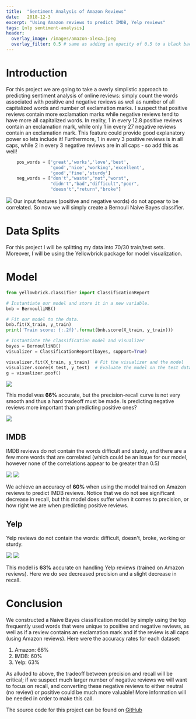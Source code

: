 ```yaml
---
title:  "Sentiment Analysis of Amazon Reviews"
date:   2018-12-3
excerpt: "Using Amazon reviews to predict IMDB, Yelp reviews"
tags: [nlp sentiment-analysis]
header:
  overlay_image: /images/amazon-alexa.jpeg
  overlay_filter: 0.5 # same as adding an opacity of 0.5 to a black background
---
```


# Introduction

For this project we are going to take a overly simplistic approach to predicting sentiment analysis of online reviews: simply count the words associated with positive and negative reviews as well as number of all capitalized words and number of exclamation marks. I suspect that positive reviews contain more exclamation marks while negative reviews tend to have more all capitalized words. In reality, 1 in every 12.8 positive reviews contain an exclamation mark, while only 1 in every 27 negative reviews contain an exclamation mark. This feature could provide good explanatory power so lets include it!
Furthermore, 1 in every 3 positive reviews is in all caps, while 2 in every 3 negative reviews are in all caps - so add this as well!


``` python
	pos_words = ['great','works','love','best',
	             'good','nice','working','excellent',
	             'good','fine','sturdy']
	neg_words = ["don't","waste","not","worst",
	             "didn't","bad","difficult","poor",
	             "doesn't","return","broke"]
```

<img src="{{site.baseurl}}/images/posts/3-sentiment-correlation-heatmap.png">
Our input features (positive and negative words) do not appear to be correlated. So now we will simply create a Bernouli Naive Bayes classifier.


# Data Splits

For this project I will be splitting my data into 70/30 train/test sets. Moreover, I will be using the Yellowbrick package for model visualization.


# Model

``` python
from yellowbrick.classifier import ClassificationReport

# Instantiate our model and store it in a new variable.
bnb = BernoulliNB()

# Fit our model to the data.
bnb.fit(X_train, y_train)
print('Train score: {:.2f}'.format(bnb.score(X_train, y_train)))

# Instantiate the classification model and visualizer
bayes = BernoulliNB()
visualizer = ClassificationReport(bayes, support=True)

visualizer.fit(X_train, y_train)  # Fit the visualizer and the model
visualizer.score(X_test, y_test)  # Evaluate the model on the test data
g = visualizer.poof() 
```
<img src="{{site.baseurl}}/images/posts/3-sentiment-model-accuracy-report.png">

This model was **66%** accurate, but the precision-recall curve is not very smooth and thus a hard tradeoff must be made. Is predicting negative reviews more important than predicting positive ones?

<img src="{{site.baseurl}}/images/posts/3-sentiment-model-precision-recall.png">


## IMDB

IMDB reviews do not contain the words difficult and sturdy, and there are a few more words that are correlated (which could be an issue for our model, however none of the correlations appear to be greater than 0.5)

<img src="{{site.baseurl}}/images/posts/3-sentiment-model-imdb-accuracy-report.png">

<img src="{{site.baseurl}}/images/posts/3-sentiment-model-imdb-precision-recall.png">


We achieve an accuracy of **60%** when using the model trained on Amazon reviews to predict IMDB reviews. Notice that we do not see significant decrease in recall, but this model does suffer when it comes to precision, or how right we are when predicting positive reviews.

## Yelp

 Yelp reviews do not contain the words: difficult, doesn't, broke, working or sturdy. 

<img src="{{site.baseurl}}/images/posts/3-sentiment-model-yelp-accuracy-report.png">

<img src="{{site.baseurl}}/images/posts/3-sentiment-model-yelp-precision-recall.png">

This model is **63%** accurate on handling Yelp reviews (trained on Amazon reviews). Here we do see decreased precision and a slight decrease in recall. 


# Conclusion

We constructed a Naive Bayes classification model by simply using the top frequently used words that were unique to positive and negative reviews, as well as if a review contains an exclamation mark and if the review is all caps (using Amazon reviews). Here were the accuracy rates for each dataset:
  
  1. Amazon: 66%
  2. IMDB: 60%
  3. Yelp: 63%

As alluded to above, the tradeoff between precision and recall will be critical; if we suspect much larger number of negative reviews we will want to focus on recall, and converting these negative reviews to either neutral (no review) or positive could be much more valuable! More information will be needed in order to make this call.


The source code for this project can be found on [GitHub](https://github.com/mkm29/DataScience/blob/master/thinkful/unit/2/2/challenge/sentiment_analysis.ipynb)